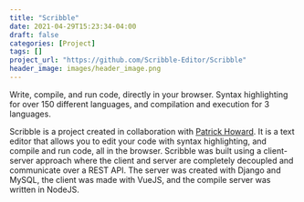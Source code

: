 ```yaml
---
title: "Scribble"
date: 2021-04-29T15:23:34-04:00
draft: false
categories: [Project]
tags: []
project_url: "https://github.com/Scribble-Editor/Scribble"
header_image: images/header_image.png
---
```


Write, compile, and run code, directly in your browser. Syntax highlighting for
over 150 different languages, and compilation and execution for 3 languages.

<!--more-->

Scribble is a project created in collaboration with [Patrick Howard](https://phoward.me/).
It is a text editor that allows you to edit your code with syntax highlighting,
and compile and run code, all in the browser. Scribble was built using a
client-server approach where the client and server are completely decoupled and
communicate over a REST API. The server was created with Django and MySQL, the
client was made with VueJS, and the compile server was written in NodeJS.
